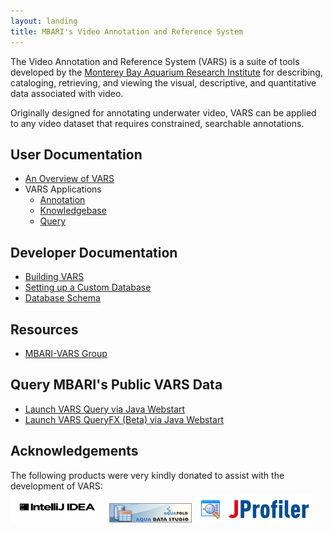 ```yaml
---
layout: landing
title: MBARI's Video Annotation and Reference System
---
```


The Video Annotation and Reference System (VARS) is a suite of tools developed by the [Monterey Bay Aquarium Research Institute](http://www.mbari.org) for describing, cataloging, retrieving, and viewing the visual, descriptive, and quantitative data associated with video.

Originally designed for annotating underwater video, VARS can be applied to any video dataset that requires constrained, searchable annotations.

## User Documentation
- [An Overview of VARS](vars_overview.html)
- VARS Applications
    - [Annotation](annotation.html)
    - [Knowledgebase](knowledgebase.html)
    - [Query](query.html)

## Developer Documentation
- [Building VARS](developer_build.html)
- [Setting up a Custom Database](developer_database.html)
- [Database Schema](developer_datastructure.html)

## Resources
- [MBARI-VARS Group](https://groups.google.com/forum/#!forum/mbari-vars)

## Query MBARI's Public VARS Data

- [Launch VARS Query via Java Webstart](http://dsg.mbari.org/vars/webstart/varspublicquery.jnlp)
- [Launch VARS QueryFX (Beta) via Java Webstart](http://dsg.mbari.org/vars/webstart/varspublicqueryfx.jnlp)

## Acknowledgements

The following products were very kindly donated to assist with the development of VARS:  
<a href="http://www.jetbrains.com/idea/"><img src="images/logo_IntelliJIDEA.png" alt="The best Java IDE" border="0" width="150" height="50" /></a>&nbsp;
<a href="http://www.aquafold.com"><img src="images/s_aquadatastudio_262x62.gif" alt="Aqua Data Studio" width="132" height="31" border="0" /></a>&nbsp;
<a href="http://www.ej-technologies.com/products/jprofiler/overview.html"><img src="images/jprofiler.gif" alt="JProfiler" border="0" /></a>  